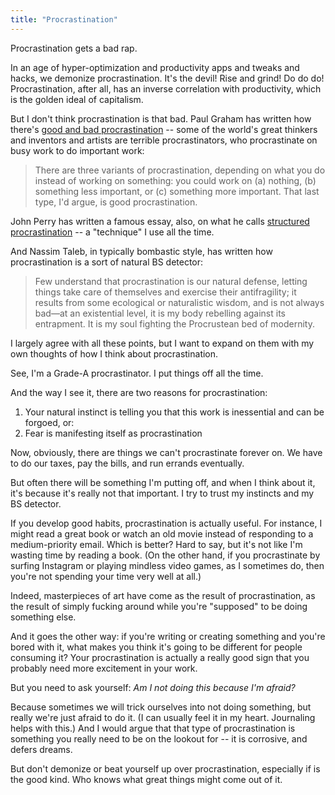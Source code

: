 ```yaml
---
title: "Procrastination"
---
```


Procrastination gets a bad rap.

In an age of hyper-optimization and productivity apps and tweaks and hacks, we demonize procrastination. It's the devil! Rise and grind! Do do do! Procrastination, after all, has an inverse correlation with productivity, which is the golden ideal of capitalism.

But I don't think procrastination is that bad. Paul Graham has written how there's [good and bad procrastination](http://www.paulgraham.com/procrastination.html) -- some of the world's great thinkers and inventors and artists are terrible procrastinators, who procrastinate on busy work to do important work:

> There are three variants of procrastination, depending on what you do instead of working on something: you could work on (a) nothing, (b) something less important, or (c) something more important. That last type, I'd argue, is good procrastination.

John Perry has written a famous essay, also, on what he calls [structured procrastination](http://structuredprocrastination.com/) -- a "technique" I use all the time.

And Nassim Taleb, in typically bombastic style, has written how procrastination is a sort of natural BS detector:

> Few understand that procrastination is our natural defense, letting things take care of themselves and exercise their antifragility; it results from some ecological or naturalistic wisdom, and is not always bad—at an existential level, it is my body rebelling against its entrapment. It is my soul fighting the Procrustean bed of modernity.

I largely agree with all these points, but I want to expand on them with my own thoughts of how I think about procrastination.

See, I'm a Grade-A procrastinator. I put things off all the time.

And the way I see it, there are two reasons for procrastination:

1. Your natural instinct is telling you that this work is inessential and can be forgoed, or:
2. Fear is manifesting itself as procrastination

Now, obviously, there are things we can't procrastinate forever on. We have to do our taxes, pay the bills, and run errands eventually.

But often there will be something I'm putting off, and when I think about it, it's because it's really not that important. I try to trust my instincts and my BS detector.

If you develop good habits, procrastination is actually useful. For instance, I might read a great book or watch an old movie instead of responding to a medium-priority email. Which is better? Hard to say, but it's not like I'm wasting time by reading a book. (On the other hand, if you procrastinate by surfing Instagram or playing mindless video games, as I sometimes do, then you're not spending your time very well at all.)

Indeed, masterpieces of art have come as the result of procrastination, as the result of simply fucking around while you're "supposed" to be doing something else.

And it goes the other way: if you're writing or creating something and you're bored with it, what makes you think it's going to be different for people consuming it? Your procrastination is actually a really good sign that you probably need more excitement in your work.

But you need to ask yourself: _Am I not doing this because I'm afraid?_

Because sometimes we will trick ourselves into not doing something, but really we're just afraid to do it. (I can usually feel it in my heart. Journaling helps with this.) And I would argue that that type of procrastination is something you really need to be on the lookout for -- it is corrosive, and defers dreams.

But don't demonize or beat yourself up over procrastination, especially if is the good kind. Who knows what great things might come out of it.
